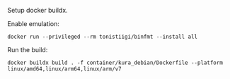 
Setup docker buildx.

Enable emulation:

    docker run --privileged --rm tonistiigi/binfmt --install all

Run the build:

    docker buildx build . -f container/kura_debian/Dockerfile --platform linux/amd64,linux/arm64,linux/arm/v7
